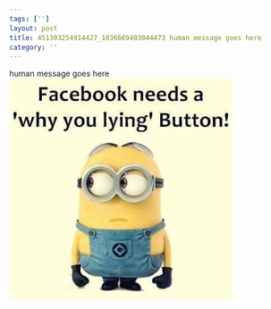 ```yaml
---
tags: ['']
layout: post
title: 451303254914427_1036669403044473 human message goes here
category: ''
---
```

human message goes here
![451303254914427_1036669403044473](/uploads/2015-10-21-451303254914427_1036669403044473-human-message-goes-here.jpg)
